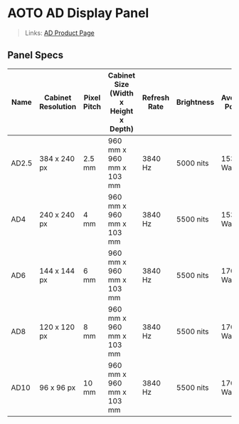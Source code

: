 # AOTO AD Display Panel

> Links: [AD Product Page](https://en.aoto.com/products/ad-series.html)

## Panel Specs

| Name    | Cabinet Resolution | Pixel Pitch | Cabinet Size (Width x Height x Depth) | Refresh Rate | Brightness | Average Power |
|---------|--------------------|-------------|---------------------------------------|--------------|------------|---------------|
| AD2.5   | 384 x 240 px       | 2.5 mm      | 960 mm x 960 mm x 103 mm              | 3840 Hz      | 5000 nits  | 153 Watts     |
| AD4     | 240 x 240 px       |   4 mm      | 960 mm x 960 mm x 103 mm              | 3840 Hz      | 5500 nits  | 153 Watts     |
| AD6     | 144 x 144 px       |   6 mm      | 960 mm x 960 mm x 103 mm              | 3840 Hz      | 5500 nits  | 170 Watts     |
| AD8     | 120 x 120 px       |   8 mm      | 960 mm x 960 mm x 103 mm              | 3840 Hz      | 5500 nits  | 170 Watts     |
| AD10    | 96 x 96 px        |   10 mm      | 960 mm x 960 mm x 103 mm              | 3840 Hz      | 5500 nits  | 170 Watts     |
